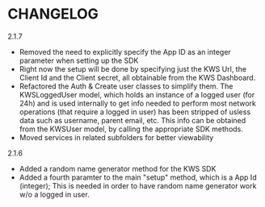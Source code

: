 CHANGELOG
=========

2.1.7
 - Removed the need to explicitly specify the App ID as an integer parameter when setting up the SDK
 - Right now the setup will be done by specifying just the KWS Url, the Client Id and the Client secret, all obtainable from the KWS Dashboard.
 - Refactored the Auth & Create user classes to simplify them. The KWSLoggedUser model, which holds an instance of a logged user (for 24h) and is used internally to get info needed to perform most network operations (that require a logged in user) has been stripped of usless data such as username, parent email, etc. This info can be obtained from the KWSUser model, by calling the appropriate SDK methods.
 - Moved services in related subfolders for better viewability

2.1.6
 - Added a random name generator method for the KWS SDK
 - Added a fourth paramter to the main "setup" method, which is a App Id (integer); This is needed in order to have random name generator work w/o a logged in user.
